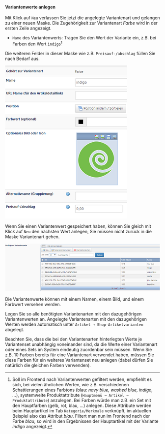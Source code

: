 #### Variantenwerte anlegen

Mit Klick auf `Neu` verlassen Sie jetzt die angelegte Variantenart und gelangen zu einer neuen Maske. Die Zugehörigkeit zur Variantenart *Farbe* wird in der ersten Zeile angezeigt.

* `Name` des Variantenwerts: Tragen Sie den Wert der Variante ein, z.B. bei Farben den Wert `indigo`[^1]

Die weiteren Felder in dieser Maske wie z.B. `Preisauf-/abschlag` füllen Sie nach Bedarf aus.

[^1]: Soll im Frontend nach Variantenwerten gefiltert werden, empfiehlt es sich, bei vielen ähnlichen Werten, wie z.B. verschiedenen Schattierungen eines Farbtons (blau: *navy blue, washed blue, indigo, …*), systemweite Produktattribute (`Hauptmenü → Artikel → Produktattribute`) anzulegen. Bei Farben würde man z.B. ein Set mit den Hauptfarben (gelb, rot, blau, …) anlegen. Diese Attribute werden beim Hauptartikel im Tab `Kategorie/Merkmale` verknüpft, im aktuellen Beispiel also das Attribut *blau*. Filtert man nun im Frontend nach der Farbe *blau*, so wird in den Ergebnissen der Hauptartikel mit der Variante *indigo* angezeigt.

![](bild35.png)

Wenn Sie einen Variantenwert gespeichert haben, können Sie gleich mit Klick auf ```Neu``` den nächsten Wert anlegen, Sie müssen nicht zurück in die Maske Variantenart gehen.

![](bild36.png)

Die Variantenwerte können mit einem Namen, einem Bild, und einem Farbwert versehen werden. 

Legen Sie so alle benötigten Variantenarten mit den dazugehörigen Variantenwerten an. Angelegte Variantenarten mit den dazugehörigen Werten werden automatisch unter `Artikel → Shop-Artikelvarianten` abgelegt.

Beachten Sie, dass die bei den Variantenarten hinterlegten Werte je Variantenset unabhängig voneinander sind, da die Werte einer Variantenart oder eines Sets im System eindeutig zuordenbar sein müssen. Wenn Sie z.B. 10 Farben bereits für eine Variantenart verwendet haben, müssen Sie diese Farben für ein weiteres Variantenset neu anlegen (dabei dürfen Sie natürlich die gleichen Farben verwenden). 